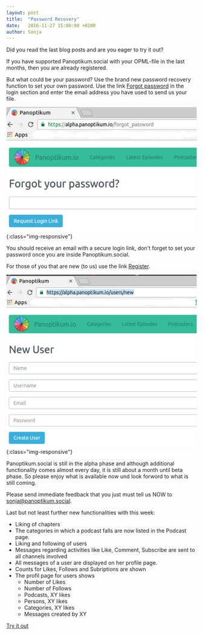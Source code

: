 ```yaml
---
layout: post
title:  "Password Recovery"
date:   2016-11-27 15:00:00 +0200
author: Sonja
---
```


Did you read the last blog posts and are you eager to try it out?

If you have supported Panoptikum.social with your OPML-file in the last months, then you are already registered.

But what could be your password? Use the brand new password recovery function to set your own password. Use the link [Forgot password](https://panoptikum.social/forgot_password) in the login section and enter the email address you have used to send us your file.

![Category](/img/sc_forgot.jpg){:class="img-responsive"}

You should receive an email with a secure login link, don't forget to set your password once you are inside Panoptikum.social.

For those of you that are new (to us) use the link [Register](https://panoptikum.social/users/new).

![Category](/img/sc_new.jpg){:class="img-responsive"}

Panoptikum.social is still in the alpha phase and although additional functionality comes almost every day, it is still about a month until beta phase. So please enjoy what is available now und look forword to what is still coming.

Please send immediate feedback that you just must tell us NOW to <sonja@panoptikum.social>.

Last but not least further new functionalities with this week:

* Liking of chapters
* The categories in which a podcast falls are now listed in the Podcast page.
* Liking and following of users
* Messages regarding activities like Like, Comment, Subscribe are sent to all channels involved
* All messages of a user are displayed on her profile page.
* Counts for Likes, Follows and Subriptions are shown
* The profil page for users shows
  * Number of Likes
  * Number of Follows
  * Podcasts, XY likes
  * Persons, XY likes
  * Categories, XY likes
  * Messages created by XY

[Try it out](https://panoptikum.social)
